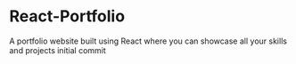 # React-Portfolio
A portfolio website built using React where you can showcase all your skills and projects 
initial commit 
